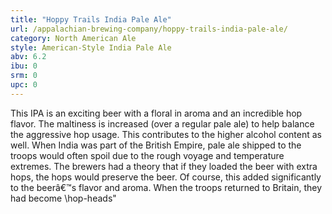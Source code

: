 ```yaml
---
title: "Hoppy Trails India Pale Ale"
url: /appalachian-brewing-company/hoppy-trails-india-pale-ale/
category: North American Ale
style: American-Style India Pale Ale
abv: 6.2
ibu: 0
srm: 0
upc: 0
---
```

This IPA is an exciting beer with a floral in aroma and an incredible hop flavor. The maltiness is increased (over a regular pale ale) to help balance the aggressive hop usage. This contributes to the higher alcohol content as well. 
When India was part of the British Empire, pale ale shipped to the troops would often spoil due to the rough voyage and temperature extremes. The brewers had a theory that if they loaded the beer with extra hops, the hops would preserve the beer. Of course, this added significantly to the beerâ€™s flavor and aroma. When the troops returned to Britain, they had become \hop-heads\"
